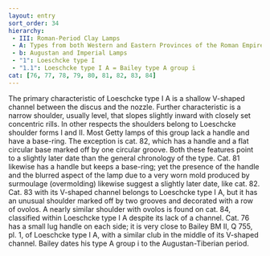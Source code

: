 ```yaml
---
layout: entry
sort_order: 34
hierarchy:
 - III: Roman-Period Clay Lamps
 - A: Types from both Western and Eastern Provinces of the Roman Empire
 - b: Augustan and Imperial Lamps
 - "1": Loeschcke type I
 - "1.1": Loeschcke type I A = Bailey type A group i
cat: [76, 77, 78, 79, 80, 81, 82, 83, 84]
---
```


The primary characteristic of Loeschcke type I A is a shallow V-shaped channel between the discus and the nozzle. Further characteristic is a narrow shoulder, usually level, that slopes slightly inward with closely set concentric rills. In other respects the shoulders belong to Loeschcke shoulder forms I and II. Most Getty lamps of this group lack a handle and have a base-ring. The exception is cat. 82, which has a handle and a flat circular base marked off by one circular groove. Both these features point to a slightly later date than the general chronology of the type. Cat. 81 likewise has a handle but keeps a base-ring; yet the presence of the handle and the blurred aspect of the lamp due to a very worn mold produced by surmoulage (overmolding) likewise suggest a slightly later date, like cat. 82. Cat. 83 with its V-shaped channel belongs to Loeschcke type I A, but it has an unusual shoulder marked off by two grooves and decorated with a row of ovolos. A nearly similar shoulder with ovolos is found on cat. 84, classified within Loeschcke type I A despite its lack of a channel. Cat. 76 has a small lug handle on each side; it is very close to Bailey BM II, Q 755, pl. 1, of Loeschcke type I A, with a similar club in the middle of its V-shaped channel. Bailey dates his type A group i to the Augustan-Tiberian period.
